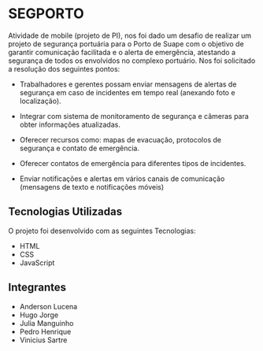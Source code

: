 # SEGPORTO
 Atividade de mobile (projeto de PI), nos foi dado um desafio de realizar um projeto de segurança portuária para o Porto de Suape com o objetivo de garantir comunicação facilitada e o alerta de emergência, atestando a segurança de todos os envolvidos no complexo portuário. Nos foi solicitado a resolução dos seguintes pontos:

- Trabalhadores e gerentes possam enviar mensagens de alertas de segurança em caso de incidentes em tempo real (anexando foto e localização).

- Integrar com sistema de monitoramento de segurança e câmeras para obter informações atualizadas.

- Oferecer recursos como: mapas de evacuação, protocolos de segurança e contato de emergência.
- Oferecer contatos de emergência para diferentes tipos de incidentes.

- Enviar notificações e alertas em vários canais de comunicação (mensagens de texto e notificações móveis)

## Tecnologias Utilizadas

O projeto foi desenvolvido com as seguintes Tecnologias:

- HTML
- CSS
- JavaScript

## Integrantes
- Anderson Lucena
- Hugo Jorge
- Julia Manguinho
- Pedro Henrique
- Vinicius Sartre